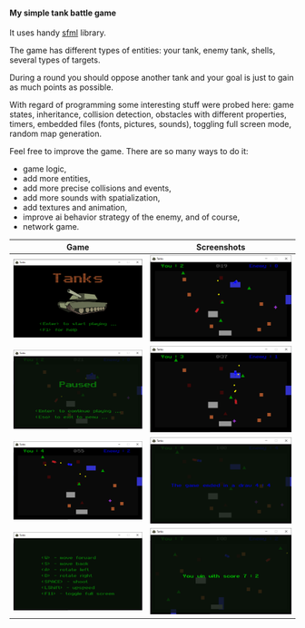 
#### My simple tank battle game

It uses handy [sfml](https://www.sfml-dev.org/) library.

The game has different types of entities: your tank, enemy tank, shells, several types of targets.

During a round you should oppose another tank and your goal is just to gain as much points as possible.

With regard of programming some interesting stuff were probed here: 
game states, inheritance, collision detection, obstacles with different properties, timers, embedded files (fonts, pictures, sounds), toggling full screen mode, random map generation.

Feel free to improve the game. There are so many ways to do it:
- game logic,
- add more entities,
- add more precise collisions and events,
- add more sounds with spatialization,
- add textures and animation,
- improve ai behavior strategy of the enemy,
and of course,
- network game.

**Game** | **Screenshots**
:-------------------------:|:-------------------------:
<img src="pictures/img_001.png" alt="screenshot1" width="400"/> | <img src="pictures/img_002.png" alt="screenshot1" width="400"/>
<img src="pictures/img_003.png" alt="screenshot1" width="400"/> | <img src="pictures/img_004.png" alt="screenshot1" width="400"/>
<img src="pictures/img_005.png" alt="screenshot1" width="400"/> | <img src="pictures/img_006.png" alt="screenshot1" width="400"/>
<img src="pictures/img_007.png" alt="screenshot1" width="400"/> | <img src="pictures/img_008.png" alt="screenshot1" width="400"/>




